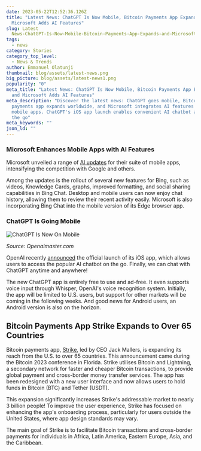 ```yaml
---
date: 2023-05-22T12:52:36.126Z
title: "Latest News: ChatGPT Is Now Mobile, Bitcoin Payments App Expands, and
  Microsoft Adds AI Features"
slug: Latest
  News-ChatGPT-Is-Now-Mobile-Bitcoin-Payments-App-Expands-and-Microsoft-Adds-AI-Features
tags:
  - news
category: Stories
category_top_level:
  - News & Trends
author: Emmanuel Olatunji
thumbnail: blog/assets/latest-news.png
big_picture: blog/assets/latest-news1.png
popularity: "0"
meta_title: "Latest News: ChatGPT Is Now Mobile, Bitcoin Payments App Expands,
  and Microsoft Adds AI Features"
meta_description: "Discover the latest news: ChatGPT goes mobile, Bitcoin
  payments app expands worldwide, and Microsoft integrates AI features into
  mobile apps. ChatGPT's iOS app launch enables convenient AI chatbot access on
  the go"
meta_keywords: ""
json_ld: ""
---
```

### Microsoft Enhances Mobile Apps with AI Features

Microsoft unveiled a range of [AI updates](https://www.microsoft.com/en-us/ai/intelligent-apps) for their suite of mobile apps, intensifying the competition with Google and others.

Among the updates is the rollout of several new features for Bing, such as videos, Knowledge Cards, graphs, improved formatting, and social sharing capabilities in Bing Chat. Desktop and mobile users can now enjoy chat history, allowing them to review their recent activity easily. Microsoft is also incorporating Bing Chat into the mobile version of its Edge browser app. 

### ChatGPT Is Going Mobile

![ChatGPT Is Now On Mobile ](blog/assets/im-726654.jpeg "ChatGPT Is Now On Mobile ")

*Source: Openaimaster.com*

OpenAI recently [announced](https://beincrypto.com/embracing-mobile-ai-openai-chatgpt-app/) the official launch of its iOS app, which allows users to access the popular AI chatbot on the go. Finally, we can chat with ChatGPT anytime and anywhere!

The new ChatGPT app is entirely free to use and ad-free. It even supports voice input through Whisper, OpenAI's voice recognition system. Initially, the app will be limited to U.S. users, but support for other markets will be coming in the following weeks. And good news for Android users, an Android version is also on the horizon.

## Bitcoin Payments App Strike Expands to Over 65 Countries

Bitcoin payments app, [Strike](https://strike.me/), led by CEO Jack Mallers, is expanding its reach from the U.S. to over 65 countries. This announcement came during the Bitcoin 2023 conference in Florida. Strike utilises Bitcoin and Lightning, a secondary network for faster and cheaper Bitcoin transactions, to provide global payment and cross-border money transfer services. The app has been redesigned with a new user interface and now allows users to hold funds in Bitcoin (BTC) and Tether (USDT).

This expansion significantly increases Strike's addressable market to nearly 3 billion people! To improve the user experience, Strike has focused on enhancing the app's onboarding process, particularly for users outside the United States, where app design standards may vary.

The main goal of Strike is to facilitate Bitcoin transactions and cross-border payments for individuals in Africa, Latin America, Eastern Europe, Asia, and the Caribbean.